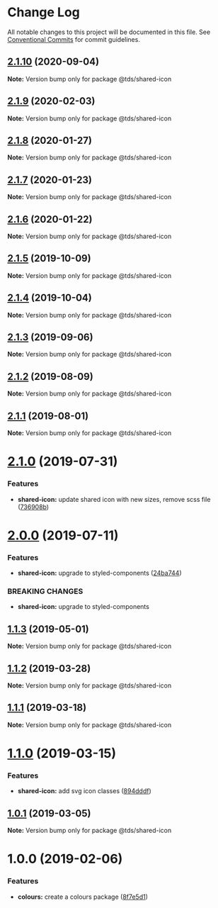 # Change Log

All notable changes to this project will be documented in this file.
See [Conventional Commits](https://conventionalcommits.org) for commit guidelines.

## [2.1.10](https://github.com/telus/tds-core/compare/@tds/shared-icon@2.1.9...@tds/shared-icon@2.1.10) (2020-09-04)

**Note:** Version bump only for package @tds/shared-icon





## [2.1.9](https://github.com/telus/tds-core/compare/@tds/shared-icon@2.1.8...@tds/shared-icon@2.1.9) (2020-02-03)

**Note:** Version bump only for package @tds/shared-icon





## [2.1.8](https://github.com/telus/tds-core/compare/@tds/shared-icon@2.1.7...@tds/shared-icon@2.1.8) (2020-01-27)

**Note:** Version bump only for package @tds/shared-icon





## [2.1.7](https://github.com/telus/tds-core/compare/@tds/shared-icon@2.1.6...@tds/shared-icon@2.1.7) (2020-01-23)

**Note:** Version bump only for package @tds/shared-icon





## [2.1.6](https://github.com/telus/tds-core/compare/@tds/shared-icon@2.1.5...@tds/shared-icon@2.1.6) (2020-01-22)

**Note:** Version bump only for package @tds/shared-icon





## [2.1.5](https://github.com/telus/tds-core/compare/@tds/shared-icon@2.1.4...@tds/shared-icon@2.1.5) (2019-10-09)

**Note:** Version bump only for package @tds/shared-icon





## [2.1.4](https://github.com/telus/tds-core/compare/@tds/shared-icon@2.1.3...@tds/shared-icon@2.1.4) (2019-10-04)

**Note:** Version bump only for package @tds/shared-icon





## [2.1.3](https://github.com/telus/tds-core/compare/@tds/shared-icon@2.1.2...@tds/shared-icon@2.1.3) (2019-09-06)

**Note:** Version bump only for package @tds/shared-icon





## [2.1.2](https://github.com/telus/tds-core/compare/@tds/shared-icon@2.1.1...@tds/shared-icon@2.1.2) (2019-08-09)

**Note:** Version bump only for package @tds/shared-icon





## [2.1.1](https://github.com/telus/tds-core/compare/@tds/shared-icon@2.1.0...@tds/shared-icon@2.1.1) (2019-08-01)

**Note:** Version bump only for package @tds/shared-icon





# [2.1.0](https://github.com/telus/tds-core/compare/@tds/shared-icon@2.0.0...@tds/shared-icon@2.1.0) (2019-07-31)


### Features

* **shared-icon:** update shared icon with new sizes, remove scss file ([736908b](https://github.com/telus/tds-core/commit/736908b))





# [2.0.0](https://github.com/telus/tds-core/compare/@tds/shared-icon@1.1.3...@tds/shared-icon@2.0.0) (2019-07-11)


### Features

* **shared-icon:** upgrade to styled-components ([24ba744](https://github.com/telus/tds-core/commit/24ba744))


### BREAKING CHANGES

* **shared-icon:** upgrade to styled-components





## [1.1.3](https://github.com/telus/tds-core/compare/@tds/shared-icon@1.1.2...@tds/shared-icon@1.1.3) (2019-05-01)

**Note:** Version bump only for package @tds/shared-icon





## [1.1.2](https://github.com/telus/tds-core/compare/@tds/shared-icon@1.1.1...@tds/shared-icon@1.1.2) (2019-03-28)

**Note:** Version bump only for package @tds/shared-icon





## [1.1.1](https://github.com/telus/tds-core/compare/@tds/shared-icon@1.1.0...@tds/shared-icon@1.1.1) (2019-03-18)

**Note:** Version bump only for package @tds/shared-icon





# [1.1.0](https://github.com/telus/tds-core/compare/@tds/shared-icon@1.0.1...@tds/shared-icon@1.1.0) (2019-03-15)


### Features

* **shared-icon:** add svg icon classes ([894dddf](https://github.com/telus/tds-core/commit/894dddf))





## [1.0.1](https://github.com/telus/tds-core/compare/@tds/shared-icon@1.0.0...@tds/shared-icon@1.0.1) (2019-03-05)

**Note:** Version bump only for package @tds/shared-icon





# 1.0.0 (2019-02-06)


### Features

* **colours:** create a colours package ([8f7e5d1](https://github.com/telus/tds-core/commit/8f7e5d1))
